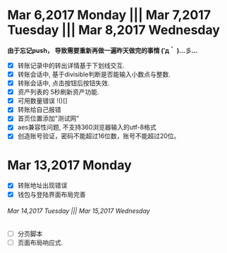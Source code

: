 # Mar 6,2017 Monday ||| Mar 7,2017 Tuesday |||  Mar 8,2017 Wednesday
**由于忘记push， 导致需要重新再做一遍昨天做完的事情 (′д｀ )…彡…**
- [x] 转账记录中的转出详情基于下划线交互.
- [x] 转账会话中, 基于divisible判断是否能输入小数点与整数.
- [x] 转账会话中, 点击按钮后按钮失效.
- [x] 资产列表的 5秒刷新资产功能.
- [x] 可用数量错误 !()[]
- [x] 转账给自己报错
- [x] 首页位置添加"测试网"
- [x] aes兼容性问题, 不支持360浏览器输入的utf-8格式
- [x] 创造账号验证，密码不能超过16位数，账号不能超过20位。

# Mar 13,2017 Monday
- [x] 转账地址出现错误
- [x] 钱包与登陆界面布局完善

###### Mar 14,2017 Tuesday ||| Mar 15,2017 Wednesday
- [ ] 分页脚本
- [ ] 页面布局响应式.